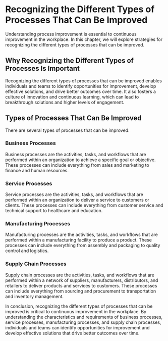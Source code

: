 Recognizing the Different Types of Processes That Can Be Improved
===============================================================================================================

Understanding process improvement is essential to continuous improvement in the workplace. In this chapter, we will explore strategies for recognizing the different types of processes that can be improved.

Why Recognizing the Different Types of Processes Is Important
-------------------------------------------------------------

Recognizing the different types of processes that can be improved enables individuals and teams to identify opportunities for improvement, develop effective solutions, and drive better outcomes over time. It also fosters a culture of innovation and continuous learning, which can lead to breakthrough solutions and higher levels of engagement.

Types of Processes That Can Be Improved
---------------------------------------

There are several types of processes that can be improved:

### Business Processes

Business processes are the activities, tasks, and workflows that are performed within an organization to achieve a specific goal or objective. These processes can include everything from sales and marketing to finance and human resources.

### Service Processes

Service processes are the activities, tasks, and workflows that are performed within an organization to deliver a service to customers or clients. These processes can include everything from customer service and technical support to healthcare and education.

### Manufacturing Processes

Manufacturing processes are the activities, tasks, and workflows that are performed within a manufacturing facility to produce a product. These processes can include everything from assembly and packaging to quality control and logistics.

### Supply Chain Processes

Supply chain processes are the activities, tasks, and workflows that are performed within a network of suppliers, manufacturers, distributors, and retailers to deliver products and services to customers. These processes can include everything from sourcing and procurement to transportation and inventory management.

In conclusion, recognizing the different types of processes that can be improved is critical to continuous improvement in the workplace. By understanding the characteristics and requirements of business processes, service processes, manufacturing processes, and supply chain processes, individuals and teams can identify opportunities for improvement and develop effective solutions that drive better outcomes over time.
